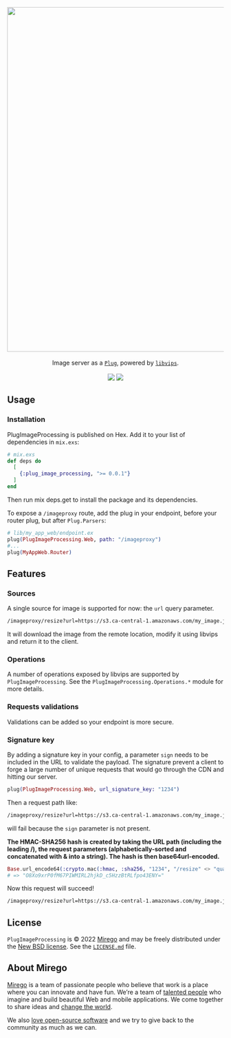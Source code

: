 <div align="center">
  <img src="https://user-images.githubusercontent.com/11348/195426081-7a62709e-3309-4f6a-9740-4ef57d8df5d4.png" width="800" />
  <br /><br />
  Image server as a <a href="https://hex.pm/packages/plug"><code>Plug</code></a>, powered by <a href="https://www.libvips.org/"><code>libvips</code></a>.
  <br /><br />
  <a href="https://github.com/mirego/plug_image_processing/actions/workflows/ci.yml"><img src="https://github.com/mirego/plug_image_processing/actions/workflows/ci.yml/badge.svg" /></a>
  <a href="https://hex.pm/packages/plug_image_processing"><img src="https://img.shields.io/hexpm/v/plug_image_processing.svg" /></a>
</div>

## Usage

### Installation

PlugImageProcessing is published on Hex. Add it to your list of dependencies in `mix.exs`:

```elixir
# mix.exs
def deps do
  [
    {:plug_image_processing, ">= 0.0.1"}
  ]
end
```

Then run mix deps.get to install the package and its dependencies.

To expose a `/imageproxy` route, add the plug in your endpoint, before your router plug, but after `Plug.Parsers`:

```elixir
# lib/my_app_web/endpoint.ex
plug(PlugImageProcessing.Web, path: "/imageproxy")
#...
plug(MyAppWeb.Router)
```

## Features

### Sources

A single source for image is supported for now: the `url` query parameter.

```sh
/imageproxy/resize?url=https://s3.ca-central-1.amazonaws.com/my_image.jpg&width=300
```

It will download the image from the remote location, modify it using libvips and return it to the client.

### Operations

A number of operations exposed by libvips are supported by `PlugImageProcessing`. See the `PlugImageProcessing.Operations.*` module for more details.

### Requests validations

Validations can be added so your endpoint is more secure.

### Signature key

By adding a signature key in your config, a parameter `sign` needs to be included in the URL to validate the payload.
The signature prevent a client to forge a large number of unique requests that would go through the CDN and hitting our server.

```elixir
plug(PlugImageProcessing.Web, url_signature_key: "1234")
```

Then a request path like:

```sh
/imageproxy/resize?url=https://s3.ca-central-1.amazonaws.com/my_image.jpg&width=300&quality=60
```

will fail because the `sign` parameter is not present.

**The HMAC-SHA256 hash is created by taking the URL path (including the leading /), the request parameters (alphabetically-sorted and concatenated with & into a string). The hash is then base64url-encoded.**

```elixir
Base.url_encode64(:crypto.mac(:hmac, :sha256, "1234", "/resize" <> "quality=60&url=https://s3.ca-central-1.amazonaws.com/my_image.jpg&width=300"))
# => "O8Xo9xrP0fM67PIWMIRL2hjkD_c5HzzBtRLfpo43ENY="
```

Now this request will succeed!

```sh
/imageproxy/resize?url=https://s3.ca-central-1.amazonaws.com/my_image.jpg&width=300&quality=60&sign=O8Xo9xrP0fM67PIWMIRL2hjkD_c5HzzBtRLfpo43ENY=
```

## License

`PlugImageProcessing` is © 2022 [Mirego](https://www.mirego.com) and may be freely distributed under the [New BSD license](http://opensource.org/licenses/BSD-3-Clause). See the [`LICENSE.md`](https://github.com/mirego/plug_image_processing/blob/master/LICENSE.md) file.

## About Mirego

[Mirego](https://www.mirego.com) is a team of passionate people who believe that work is a place where you can innovate and have fun. We’re a team of [talented people](https://life.mirego.com) who imagine and build beautiful Web and mobile applications. We come together to share ideas and [change the world](http://www.mirego.org).

We also [love open-source software](https://open.mirego.com) and we try to give back to the community as much as we can.
